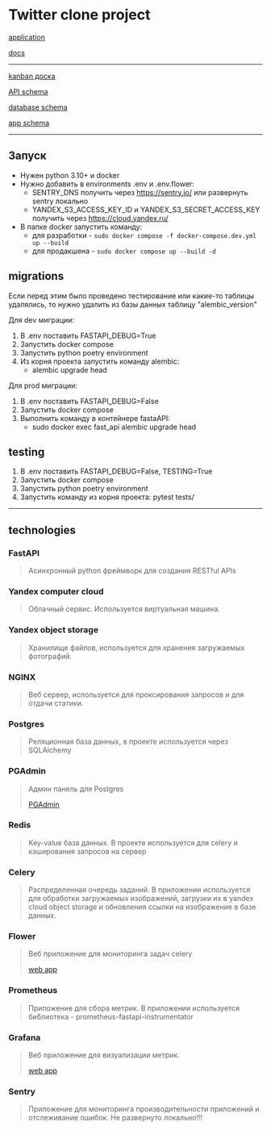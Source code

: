 # Twitter clone project

[application](http://158.160.29.218/)

[docs](http://158.160.29.218/docs)

---

[kanban доска](https://miro.com/app/board/uXjVNfT-t9o=/)

[API schema](https://miro.com/app/board/uXjVNfNic6Y=/)

[database schema](https://miro.com/app/board/uXjVNfPptqU=/)

[app schema](https://miro.com/app/board/uXjVNfJlORE=/)

---
## Запуск
* Нужен python 3.10+ и docker
* Нужно добавить в environments .env и .env.flower:
  * SENTRY_DNS получить через https://sentry.io/ или развернуть sentry локально
  * YANDEX_S3_ACCESS_KEY_ID и YANDEX_S3_SECRET_ACCESS_KEY получить через https://cloud.yandex.ru/  
* В папке docker запустить команду:
  * для разработки - `sudo docker compose -f docker-compose.dev.yml up --build`
  * для продакшена - `sudo docker compose up --build -d`

## migrations
Если перед этим было проведено тестирование или какие-то таблицы удалялись, то нужно удалить из базы данных таблицу "alembic_version"

Для dev миграции:
1. В .env поставить FASTAPI_DEBUG=True
2. Запустить docker compose
3. Запустить python poetry environment
4. Из корня проекта запустить команду alembic:
   * alembic upgrade head


Для prod миграции:
1. В .env поставить FASTAPI_DEBUG=False
2. Запустить docker compose
3. Выполнить команду в контейнере fastaAPI:
   * sudo docker exec fast_api alembic upgrade head

## testing
1. В .env поставить FASTAPI_DEBUG=False, TESTING=True
2. Запустить docker compose
3. Запустить python poetry environment
4. Запустить команду из корня проекта: pytest tests/

---

## technologies
### FastAPI
> Асинхронный python фреймворк для создания RESTful APIs

### Yandex computer cloud
> Облачный сервис. Используется виртуальная машина.
 
### Yandex object storage
> Хранилище файлов, используется для хранения загружаемых фотографий.

### NGINX
> Веб сервер, используется для проксирования запросов и для отдачи статики.

### Postgres
> Реляционная база данных, в проекте используется через SQLAlchemy

### PGAdmin
> Админ панель для Postgres
> 
> [PGAdmin](http://158.160.29.218:2345/)

### Redis
> Key-value база данных. 
> В проекте используется для celery и кэширования запросов на сервер 

### Celery
> Распределенная очередь заданий. 
> В приложении используется для обработки загружаемых изображений, 
> загрузки их в yandex cloud object storage и 
> обновления ссылки на изображение в базе данных.

### Flower
> Веб приложение для мониторинга задач celery
> 
> [web app](http://158.160.29.218:5555/)

### Prometheus
> Приложение для сбора метрик. 
> В приложении используется библиотека - prometheus-fastapi-instrumentator

### Grafana
> Веб приложение для визуализации метрик.
> 
> [web app](http://158.160.29.218:3000/)

### Sentry
> Приложение для мониторинга производительности приложений и отслеживание ошибок. 
> Не развернуто локально!!!
